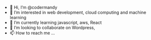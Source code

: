- 👋 Hi, I’m @codermandy
- 👀 I’m interested in web development, cloud computing and machine learning
- 🌱 I’m currently learning javascript, aws, React
- 💞️ I’m looking to collaborate on Wordpress, 
- 📫 How to reach me ...

<!---
codermandy/codermandy is a ✨ special ✨ repository because its `README.md` (this file) appears on your GitHub profile.
You can click the Preview link to take a look at your changes.
--->
